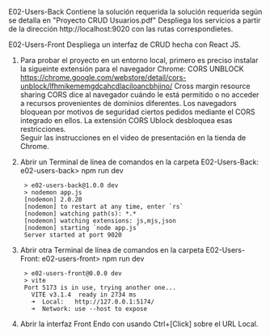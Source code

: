 E02-Users-Back
Contiene la solución requerida la solución requerida según se detalla en "Proyecto CRUD Usuarios.pdf"
Despliega los servicios a partir de la dirección http://localhost:9020 con las rutas correspondietes.

E02-Users-Front
Despliega un interfaz de CRUD hecha con React JS.

1) Para probar el proyecto en un entorno local, primero es preciso instalar la sigueinte extensión para el navegador Chrome: CORS UNBLOCK
https://chrome.google.com/webstore/detail/cors-unblock/lfhmikememgdcahcdlaciloancbhjino/
Cross margin resource sharing CORS dice al navegador cuándo le está permitido o no acceder a recursos provenientes de dominios diferentes. Los navegadors bloquean por motivos de seguridad ciertos pedidos mediante el CORS integrado en ellos. La extensión CORS Ublock desbloquea esas restricciones.  
Seguir las instrucciones en el video de presentación en la tienda de Chrome.

2) Abrir un Terminal de línea de comandos en la carpeta E02-Users-Back:
e02-users-back> npm run dev

        > e02-users-back@1.0.0 dev
        > nodemon app.js
        [nodemon] 2.0.20
        [nodemon] to restart at any time, enter `rs`
        [nodemon] watching path(s): *.*
        [nodemon] watching extensions: js,mjs,json
        [nodemon] starting `node app.js`
        Server started at port 9020


3) Abrir otra Terminal de línea de comandos en la carpeta E02-Users-Front:
e02-users-front> npm run dev

        > e02-users-front@0.0.0 dev
        > vite
        Port 5173 is in use, trying another one...
          VITE v3.1.4  ready in 2734 ms
          ➜  Local:   http://127.0.0.1:5174/
          ➜  Network: use --host to expose

4) Abrir la interfaz Front Endo con usando Ctrl+[Click] sobre el URL Local.
